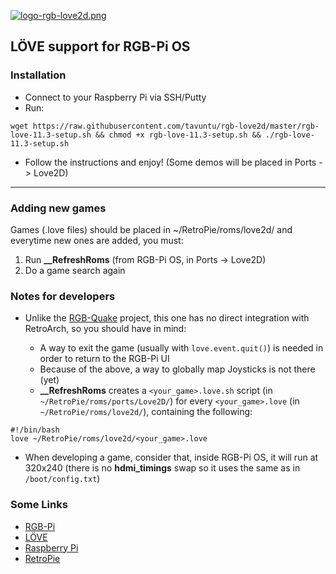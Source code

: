 [![logo-rgb-love2d.png](https://i.postimg.cc/8C4cJNzr/logo-rgb-love2d.png)](https://postimg.cc/KKKxCXLZ)

## LÖVE support for RGB-Pi OS

### Installation

* Connect to your Raspberry Pi via SSH/Putty
* Run:

```
wget https://raw.githubusercontent.com/tavuntu/rgb-love2d/master/rgb-love-11.3-setup.sh && chmod +x rgb-love-11.3-setup.sh && ./rgb-love-11.3-setup.sh
```
* Follow the instructions and enjoy! (Some demos will be placed in Ports -> Love2D)

---

### Adding new games

Games (.love files) should be placed in ~/RetroPie/roms/love2d/ and everytime new ones are added, you must:

1. Run **__RefreshRoms** (from RGB-Pi OS, in Ports -> Love2D)
2. Do a game search again

### Notes for developers

* Unlike the [RGB-Quake](https://github.com/tavuntu/rgb-quake) project, this one has no direct integration with RetroArch, so you should have in mind:

  * A way to exit the game (usually with ```love.event.quit()```) is needed in order to return to the RGB-Pi UI
  * Because of the above, a way to globally map Joysticks is not there (yet)
  * **__RefreshRoms** creates a ```<your_game>.love.sh``` script (in ```~/RetroPie/roms/ports/Love2D/```) for every ```<your_game>.love``` (in ```~/RetroPie/roms/love2d/```), containing the following:

```shell
#!/bin/bash
love ~/RetroPie/roms/love2d/<your_game>.love
```
* When developing a game, consider that, inside RGB-Pi OS, it will run at 320x240 (there is no **hdmi_timings** swap so it uses the same as in ```/boot/config.txt```)

### Some Links

* [RGB-Pi](https://www.rgb-pi.com/)
* [LÖVE](https://love2d.org/)
* [Raspberry Pi](https://www.raspberrypi.org/)
* [RetroPie](https://retropie.org.uk/)
